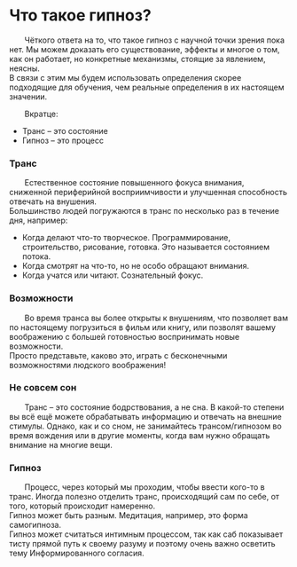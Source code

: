 # **Что такое гипноз?**

&nbsp; &nbsp; &nbsp; &nbsp;Чёткого ответа на то, что такое гипноз с научной точки зрения пока нет. Мы можем доказать его существование, эффекты и многое о том, как он работает, но конкретные механизмы, стоящие за явлением, неясны.    
В связи с этим мы будем использовать определения скорее подходящие для обучения, чем реальные определения в их настоящем значении.

&nbsp; &nbsp; &nbsp; &nbsp;Вкратце:
* Транс – это состояние
* Гипноз – это процесс

### **Транс**

&nbsp; &nbsp; &nbsp; &nbsp;Естественное состояние повышенного фокуса внимания, сниженной периферийной восприимчивости и улучшенная способность отвечать на внушения.    
Большинство людей погружаются в транс по несколько раз в течение дня, например:
* Когда делают что-то творческое. Программирование, строительство, рисование, готовка. Это называется состоянием потока.
* Когда смотрят на что-то, но не особо обращают внимания.
* Когда учатся или читают. Сознательный фокус.

### **Возможности**

&nbsp; &nbsp; &nbsp; &nbsp;Во время транса вы более открыты к внушениям, что позволяет вам по настоящему погрузиться в фильм или книгу, или позволят вашему воображению с большей готовностью воспринимать новые возможности.        
Просто представьте, каково это, играть с бесконечными возможностями людского воображения!

### **Не совсем сон**
&nbsp; &nbsp; &nbsp; &nbsp;Транс – это состояние бодрствования, а не сна. В какой-то степени вы всё ещё можете обрабатывать информацию и отвечать на внешние стимулы.
Однако, как и со сном, не занимайтесь трансом/гипнозом во время вождения или в другие моменты, когда вам нужно обращать внимание на многие вещи.

### **Гипноз**
&nbsp; &nbsp; &nbsp; &nbsp;Процесс, через который мы проходим, чтобы ввести кого-то в транс. Иногда полезно отделить транс, происходящий сам по себе, от того, который происходит намеренно.    
Гипноз может быть разным. Медитация, например, это форма самогипноза.    
Гипноз может считаться интимным процессом, так как саб показывает тисту прямой путь к своему разуму и поэтому очень важно осветить тему Информированного согласия.    

